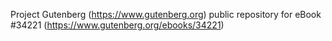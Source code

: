 Project Gutenberg (https://www.gutenberg.org) public repository for eBook #34221 (https://www.gutenberg.org/ebooks/34221)
